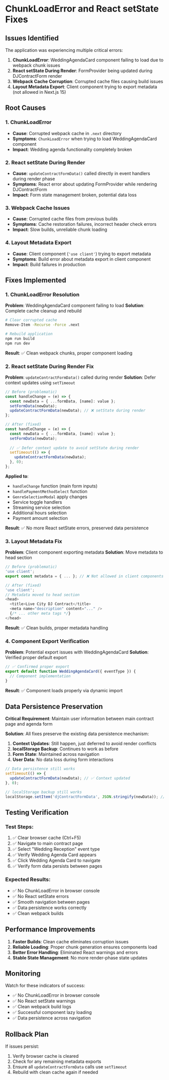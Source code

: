 # ChunkLoadError and React setState Fixes

## Issues Identified

The application was experiencing multiple critical errors:

1. **ChunkLoadError**: WeddingAgendaCard component failing to load due to webpack chunk issues
2. **React setState During Render**: FormProvider being updated during DJContractForm render
3. **Webpack Cache Corruption**: Corrupted cache files causing build issues
4. **Layout Metadata Export**: Client component trying to export metadata (not allowed in Next.js 15)

## Root Causes

### 1. ChunkLoadError
- **Cause**: Corrupted webpack cache in `.next` directory
- **Symptoms**: `ChunkLoadError` when trying to load WeddingAgendaCard component
- **Impact**: Wedding agenda functionality completely broken

### 2. React setState During Render
- **Cause**: `updateContractFormData()` called directly in event handlers during render phase
- **Symptoms**: React error about updating FormProvider while rendering DJContractForm
- **Impact**: Form state management broken, potential data loss

### 3. Webpack Cache Issues
- **Cause**: Corrupted cache files from previous builds
- **Symptoms**: Cache restoration failures, incorrect header check errors
- **Impact**: Slow builds, unreliable chunk loading

### 4. Layout Metadata Export
- **Cause**: Client component (`'use client'`) trying to export metadata
- **Symptoms**: Build error about metadata export in client component
- **Impact**: Build failures in production

## Fixes Implemented

### 1. ChunkLoadError Resolution

**Problem**: WeddingAgendaCard component failing to load
**Solution**: Complete cache cleanup and rebuild

```bash
# Clear corrupted cache
Remove-Item -Recurse -Force .next

# Rebuild application
npm run build
npm run dev
```

**Result**: ✅ Clean webpack chunks, proper component loading

### 2. React setState During Render Fix

**Problem**: `updateContractFormData()` called during render
**Solution**: Defer context updates using `setTimeout`

```javascript
// Before (problematic)
const handleChange = (e) => {
  const newData = { ...formData, [name]: value };
  setFormData(newData);
  updateContractFormData(newData); // ❌ setState during render
};

// After (fixed)
const handleChange = (e) => {
  const newData = { ...formData, [name]: value };
  setFormData(newData);
  
  // ✅ Defer context update to avoid setState during render
  setTimeout(() => {
    updateContractFormData(newData);
  }, 0);
};
```

**Applied to**:
- `handleChange` function (main form inputs)
- `handlePaymentMethodSelect` function
- `GenreSelectionModal` apply changes
- Service toggle handlers
- Streaming service selection
- Additional hours selection
- Payment amount selection

**Result**: ✅ No more React setState errors, preserved data persistence

### 3. Layout Metadata Fix

**Problem**: Client component exporting metadata
**Solution**: Move metadata to head section

```javascript
// Before (problematic)
'use client';
export const metadata = { ... }; // ❌ Not allowed in client components

// After (fixed)
'use client';
// Metadata moved to head section
<head>
  <title>Live City DJ Contract</title>
  <meta name="description" content="..." />
  {/* ... other meta tags */}
</head>
```

**Result**: ✅ Clean builds, proper metadata handling

### 4. Component Export Verification

**Problem**: Potential export issues with WeddingAgendaCard
**Solution**: Verified proper default export

```javascript
// ✅ Confirmed proper export
export default function WeddingAgendaCard({ eventType }) {
  // Component implementation
}
```

**Result**: ✅ Component loads properly via dynamic import

## Data Persistence Preservation

**Critical Requirement**: Maintain user information between main contract page and agenda form

**Solution**: All fixes preserve the existing data persistence mechanism:

1. **Context Updates**: Still happen, just deferred to avoid render conflicts
2. **localStorage Backup**: Continues to work as before
3. **Form State**: Maintained across navigation
4. **User Data**: No data loss during form interactions

```javascript
// Data persistence still works
setTimeout(() => {
  updateContractFormData(newData); // ✅ Context updated
}, 0);

// localStorage backup still works
localStorage.setItem('djContractFormData', JSON.stringify(newData)); // ✅ Immediate backup
```

## Testing Verification

### Test Steps:
1. ✅ Clear browser cache (Ctrl+F5)
2. ✅ Navigate to main contract page
3. ✅ Select "Wedding Reception" event type
4. ✅ Verify Wedding Agenda Card appears
5. ✅ Click Wedding Agenda Card to navigate
6. ✅ Verify form data persists between pages

### Expected Results:
- ✅ No ChunkLoadError in browser console
- ✅ No React setState errors
- ✅ Smooth navigation between pages
- ✅ Data persistence works correctly
- ✅ Clean webpack builds

## Performance Improvements

1. **Faster Builds**: Clean cache eliminates corruption issues
2. **Reliable Loading**: Proper chunk generation ensures components load
3. **Better Error Handling**: Eliminated React warnings and errors
4. **Stable State Management**: No more render-phase state updates

## Monitoring

Watch for these indicators of success:
- ✅ No ChunkLoadError in browser console
- ✅ No React setState warnings
- ✅ Clean webpack build logs
- ✅ Successful component lazy loading
- ✅ Data persistence across navigation

## Rollback Plan

If issues persist:
1. Verify browser cache is cleared
2. Check for any remaining metadata exports
3. Ensure all `updateContractFormData` calls use `setTimeout`
4. Rebuild with clean cache again if needed 